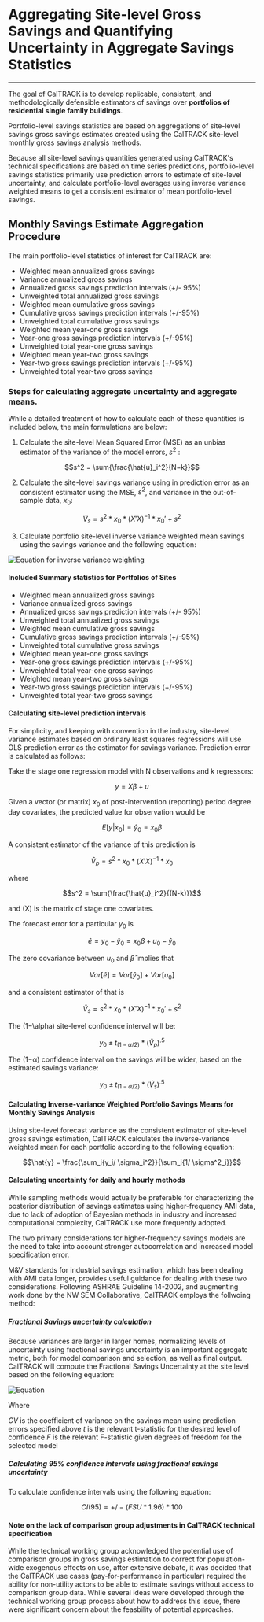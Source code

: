 # Aggregating Site-level Gross Savings and Quantifying Uncertainty in Aggregate Savings Statistics

-----------

The goal of CalTRACK is to develop replicable, consistent, and methodologically defensible estimators of savings over **portfolios of residential single family buildings**.

Portfolio-level savings statistics are based on aggregations of site-level savings gross savings estimates created using the CalTRACK site-level monthly gross savings analysis methods.

Because all site-level savings quantities generated using CalTRACK's technical specifications are based on time series predictions, portfolio-level savings statistics primarily use prediction errors to estimate of site-level uncertainty, and calculate portfolio-level averages using inverse variance weighted means to get a consistent estimator of mean portfolio-level savings.

## Monthly Savings Estimate Aggregation Procedure

The main portfolio-level statistics of interest for CalTRACK are:

- Weighted mean annualized gross savings
- Variance annualized gross savings
- Annualized gross savings prediction intervals (+/- 95%)
- Unweighted total annualized gross savings
- Weighted mean cumulative gross savings
- Cumulative gross savings prediction intervals (+/-95%)
- Unweighted total cumulative gross savings
- Weighted mean year-one gross savings
- Year-one gross savings prediction intervals (+/-95%)
- Unweighted total year-one gross savings
- Weighted mean year-two gross savings
- Year-two gross savings prediction intervals (+/-95%)
- Unweighted total year-two gross savings

### Steps for calculating aggregate uncertainty and aggregate means.

While a detailed treatment of how to calculate each of these quantities is included below, the main formulations are below:

1. Calculate the site-level Mean Squared Error (MSE) as an unbias estimator of the variance of the model errors, $s^2$ :

$$s^2 = \sum{\frac{\hat{u}_i^2}{N−k}}$$

2. Calculate the site-level savings variance using in prediction error as an consistent estimator using the MSE, $s^2$, and variance in the out-of-sample data, $x_0$:

$$\hat{V}_s = s^2*x_0*(X'X)^{−1} * x_0' + s^2$$

3. Calculate portfolio site-level inverse variance weighted mean savings using the savings variance and the following equation:

![Equation for inverse variance weighting](https://www.dropbox.com/s/353ssd5u7725a7c/Screenshot%202016-10-20%2010.49.07.png?raw=true)

#### Included Summary statistics for Portfolios of Sites

- Weighted mean annualized gross savings
- Variance annualized gross savings
- Annualized gross savings prediction intervals (+/- 95%)
- Unweighted total annualized gross savings
- Weighted mean cumulative gross savings
- Cumulative gross savings prediction intervals (+/-95%)
- Unweighted total cumulative gross savings
- Weighted mean year-one gross savings
- Year-one gross savings prediction intervals (+/-95%)
- Unweighted total year-one gross savings
- Weighted mean year-two gross savings
- Year-two gross savings prediction intervals (+/-95%)
- Unweighted total year-two gross savings


#### Calculating site-level prediction intervals

For simplicity, and keeping with convention in the industry, site-level variance estimates based on ordinary least squares regressions will use OLS prediction error as the estimator for savings variance. Prediction error is calculated as follows:

Take the stage one regression model with N observations and k regressors:

$$y = X\beta + u$$

Given a vector (or matrix) $x_0$ of post-intervention (reporting) period degree day covariates, the predicted value for  observation would be

$$E[y|x_0] = \hat{y}_0 = x_0\beta$$

A consistent estimator of the variance of this prediction is

$$\hat{V}_p = s^2*x_0*(X'X)^{−1} * x_0$$

where

$$s^2 = \sum{\frac{\hat{u}_i^2}{(N-k)}}$$

and \(X\) is the matrix of stage one covariates.

The forecast error for a particular $y_0$ is

$$\hat{e} = y_0 − \hat{y}_0= x_0\beta + u_0 − \hat{y}_0$$

The zero covariance between $u_0$ and $\hat{β}$ implies that

$$Var[\hat{e}] = Var[\hat{y}_0] + Var[u_0]$$

and a consistent estimator of that is

$$\hat{V}_s=s^2*x_0*(X'X)^{−1} * x_0' + s^2$$

The \(1−\alpha\) site-level confidence interval will be:

$$y_0 ± t_(1−\alpha/2) * (\hat{V}_p)^.5$$

The \(1−α\) confidence interval on the savings will be wider, based on the estimated savings variance:

$$y_0 ± t_(1−\alpha/2) * (\hat{V}_s)^.5$$


#### Calculating Inverse-variance Weighted Portfolio Savings Means for Monthly Savings Analysis

Using site-level forecast variance as the consistent estimator of site-level gross savings estimation, CalTRACK calculates the inverse-variance weighted mean for each portfolio according to the following equation:

$$\hat{y} = \frac{\sum_i{y_i/ \sigma_i^2}}{\sum_i{1/ \sigma^2_i}}$$

#### Calculating uncertainty for daily and hourly methods

While sampling methods would actually be preferable for characterizing the posterior distribution of savings estimates using higher-frequency AMI data, due to lack of adoption of Bayesian methods in industry and increased computational complexity, CalTRACK use more frequently adopted.

The two primary considerations for higher-frequency savings models are the need to take into account stronger autocorrelation and increased model specification error.

M&V standards for industrial savings estimation, which has been dealing with AMI data longer, provides useful guidance for dealing with these two considerations. Following ASHRAE Guideline 14-2002, and augmenting work done by the NW SEM Collaborative, CalTRACK employs the follwoing method:

##### Fractional Savings uncertainty calculation

Because variances are larger in larger homes, normalizing levels of uncertainty using fractional savings uncertainty is an important aggregate metric, both for model comparison and selection, as well as final output. CalTRACK will compute the Fractional Savings Uncertainty at the site level based on the following equation:

![Equation](https://www.dropbox.com/s/lca8colvkqgrtyd/Screenshot%202016-10-20%2010.28.22.png?raw=true)

Where

$CV$ is the coefficient of variance on the savings mean using prediction errors specified above
$t$ is the relevant t-statistic for the desired level of confidence
$F$ is the relevant F-statistic given degrees of freedom for the selected model

##### Calculating 95% confidence intervals using fractional savings uncertainty

To calculate confidence intervals using the following equation:

$$CI(95) = +/- (FSU * 1.96) * 100$$

#### Note on the lack of comparison group adjustments in CalTRACK technical specification

While the technical working group acknowledged the potential use of comparison groups in gross savings estimation to correct for population-wide exogenous effects on use, after extensive debate, it was decided that the CalTRACK use cases (pay-for-performance in particular) required the ability for non-utility actors to be able to estimate savings without access to comparison group data. While several ideas were developed through the technical working group process about how to address this issue, there were significant concern about the feasbility of potential approaches. 
